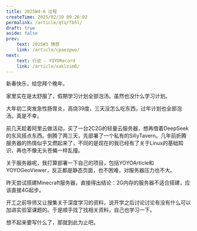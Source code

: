 ```yaml
---
title: 2025W4-6 过程
createTime: 2025/02/10 09:26:02
permalink: /article/qtqrfb5l/
draft: true
aside: false
prev: 
    text: 2025W3 猜想
    link: /article/cpaezpwo/
next:
    text: 行迹 - YOYORecord
    link: /article/xaklzim6/
---
```


新春快乐，给您拜个晚年。

家里实在是太舒服了，假期学习计划全部泡汤。虽然也没什么学习计划。

大年初二突发急性肠胃炎，高烧39度，三天没怎么吃东西，过年计划也全部泡汤。真是不幸。

前几天趁着阿里云做活动，买了一台2C2G的轻量云服务器，想再借着DeepSeek的东风搭点东西。倒腾了两三天，先部署了一个私有的SillyTavern。几年前折腾服务器的热情似乎又燃起来了，不同的是现在的我已经有了关于Linux的基础知识，再也不像无头苍蝇一样乱撞。

关于服务器呢，我打算部署一下自己的项目，包括YOYOArticle和YOYOGeoViewer，反正都是静态页面，也不困难，对服务器压力也不大。

昨天尝试搭建Minecraft服务器，直接得出结论：2G内存的服务器不适合搭建，应该直接4G起步。

开工之前导师又让搜集关于深度学习的资料，说开学之后讨论讨论有没有什么可以加进实验室课题的。于是顺手找了找相关资料，自己也学习一下。

想不起来要写什么了，那就到此为止吧。